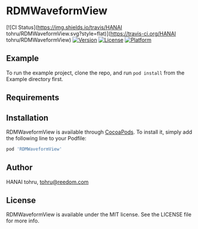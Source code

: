 # RDMWaveformView

[![CI Status](https://img.shields.io/travis/HANAI tohru/RDMWaveformView.svg?style=flat)](https://travis-ci.org/HANAI tohru/RDMWaveformView)
[![Version](https://img.shields.io/cocoapods/v/RDMWaveformView.svg?style=flat)](https://cocoapods.org/pods/RDMWaveformView)
[![License](https://img.shields.io/cocoapods/l/RDMWaveformView.svg?style=flat)](https://cocoapods.org/pods/RDMWaveformView)
[![Platform](https://img.shields.io/cocoapods/p/RDMWaveformView.svg?style=flat)](https://cocoapods.org/pods/RDMWaveformView)

## Example

To run the example project, clone the repo, and run `pod install` from the Example directory first.

## Requirements

## Installation

RDMWaveformView is available through [CocoaPods](https://cocoapods.org). To install
it, simply add the following line to your Podfile:

```ruby
pod 'RDMWaveformView'
```

## Author

HANAI tohru, tohru@reedom.com

## License

RDMWaveformView is available under the MIT license. See the LICENSE file for more info.
